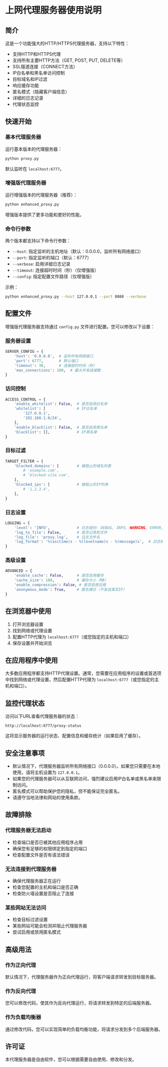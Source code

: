 # 上网代理服务器使用说明

## 简介

这是一个功能强大的HTTP/HTTPS代理服务器，支持以下特性：

- 支持HTTP和HTTPS代理
- 支持所有主要HTTP方法（GET, POST, PUT, DELETE等）
- SSL隧道连接（CONNECT方法）
- IP白名单和黑名单访问控制
- 目标域名和IP过滤
- 响应缓存功能
- 匿名模式（隐藏客户端信息）
- 详细的日志记录
- 代理状态监控

## 快速开始

### 基本代理服务器

运行基本版本的代理服务器：

```bash
python proxy.py
```

默认监听在 `localhost:6777`。

### 增强版代理服务器

运行增强版本的代理服务器（推荐）：

```bash
python enhanced_proxy.py
```

增强版本提供了更多功能和更好的性能。

### 命令行参数

两个版本都支持以下命令行参数：

- `--host`: 指定监听的主机地址（默认：0.0.0.0，监听所有网络接口）
- `--port`: 指定监听的端口（默认：6777）
- `--verbose`: 启用详细日志记录
- `--timeout`: 连接超时时间（秒）（仅增强版）
- `--config`: 指定配置文件路径（仅增强版）

示例：

```bash
python enhanced_proxy.py --host 127.0.0.1 --port 8080 --verbose
```

## 配置文件

增强版代理服务器支持通过 `config.py` 文件进行配置。您可以修改以下设置：

### 服务器设置

```python
SERVER_CONFIG = {
    'host': '0.0.0.0',  # 监听所有网络接口
    'port': 6777,       # 默认端口
    'timeout': 30,      # 连接超时时间（秒）
    'max_connections': 100,  # 最大并发连接数
}
```

### 访问控制

```python
ACCESS_CONTROL = {
    'enable_whitelist': False,  # 是否启用白名单
    'whitelist': [              # IP白名单
        '127.0.0.1',
        '192.168.1.0/24',
    ],
    'enable_blacklist': False,  # 是否启用黑名单
    'blacklist': [],            # IP黑名单
}
```

### 目标过滤

```python
TARGET_FILTER = {
    'blocked_domains': [        # 被阻止的域名列表
        # 'example.com',
        # 'blocked-site.com',
    ],
    'blocked_ips': [            # 被阻止的IP列表
        # '1.2.3.4',
    ],
}
```

### 日志设置

```python
LOGGING = {
    'level': 'INFO',            # 日志级别: DEBUG, INFO, WARNING, ERROR, CRITICAL
    'log_to_file': False,       # 是否记录到文件
    'log_file': 'proxy.log',    # 日志文件名
    'log_format': '%(asctime)s - %(levelname)s - %(message)s',  # 日志格式
}
```

### 高级设置

```python
ADVANCED = {
    'enable_cache': False,      # 是否启用缓存
    'cache_size': 100,          # 缓存大小（MB）
    'enable_compression': False, # 是否启用压缩
    'anonymous_mode': True,     # 匿名模式（不发送真实IP）
}
```

## 在浏览器中使用

1. 打开浏览器设置
2. 找到网络或代理设置
3. 配置HTTP代理为 `localhost:6777`（或您指定的主机和端口）
4. 保存设置并开始浏览

## 在应用程序中使用

大多数应用程序都支持HTTP代理设置。通常，您需要在应用程序的设置或首选项中找到网络或代理设置，然后配置HTTP代理为 `localhost:6777`（或您指定的主机和端口）。

## 监控代理状态

访问以下URL查看代理服务器的状态：

```
http://localhost:6777/proxy-status
```

这将显示服务器的运行状态、配置信息和缓存统计（如果启用了缓存）。

## 安全注意事项

- 默认情况下，代理服务器监听所有网络接口（0.0.0.0）。如果您只需要在本地使用，请将主机设置为 `127.0.0.1`。
- 如果您的代理服务器可以从互联网访问，强烈建议启用IP白名单或黑名单来限制访问。
- 匿名模式可以帮助保护您的隐私，但不能保证完全匿名。
- 请遵守当地法律和网站的使用条款。

## 故障排除

### 代理服务器无法启动

- 检查端口是否已被其他应用程序占用
- 确保您有足够的权限绑定到指定的端口
- 检查配置文件是否有语法错误

### 无法连接到代理服务器

- 确保代理服务器正在运行
- 检查您配置的主机和端口是否正确
- 检查防火墙设置是否阻止了连接

### 某些网站无法访问

- 检查目标过滤设置
- 某些网站可能会检测并阻止代理服务器
- 尝试启用或禁用匿名模式

## 高级用法

### 作为正向代理

默认情况下，代理服务器作为正向代理运行，将客户端请求转发到目标服务器。

### 作为反向代理

您可以修改代码，使其作为反向代理运行，将请求转发到特定的后端服务器。

### 作为负载均衡器

通过修改代码，您可以实现简单的负载均衡功能，将请求分发到多个后端服务器。

## 许可证

本代理服务器是自由软件，您可以根据需要自由使用、修改和分发。
